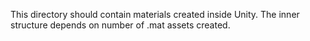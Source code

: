 This directory should contain materials created inside Unity. The inner structure depends on number of .mat assets created.
